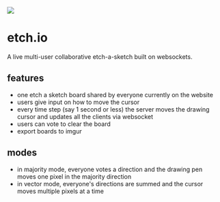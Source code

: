 <a href="https://zenhub.com"><img src="https://raw.githubusercontent.com/ZenHubIO/support/master/zenhub-badge.png"></a>

# etch.io
A live multi-user collaborative etch-a-sketch built on websockets.

## features
- one etch a sketch board shared by everyone currently on the website
- users give input on how to move the cursor
- every time step (say 1 second or less) the server moves the drawing cursor and updates all the clients via websocket
- users can vote to clear the board
- export boards to imgur

## modes
- in majority mode, everyone votes a direction and the drawing pen moves one pixel in the majority direction
- in vector mode, everyone's directions are summed and the cursor moves multiple pixels at a time
